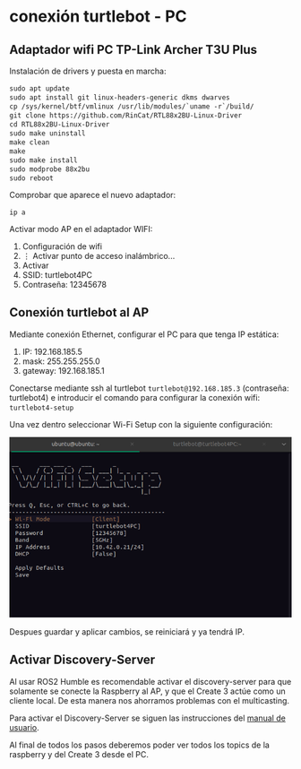 # conexión turtlebot - PC
## Adaptador wifi PC TP-Link Archer T3U Plus

Instalación de drivers y puesta en marcha:
```
sudo apt update
sudo apt install git linux-headers-generic dkms dwarves
cp /sys/kernel/btf/vmlinux /usr/lib/modules/`uname -r`/build/
git clone https://github.com/RinCat/RTL88x2BU-Linux-Driver
cd RTL88x2BU-Linux-Driver
sudo make uninstall
make clean
make
sudo make install
sudo modprobe 88x2bu
sudo reboot
```

Comprobar que aparece el nuevo adaptador:
```
ip a
```

Activar modo AP en el adaptador WIFI:
1. Configuración de wifi
2. ⋮ Activar punto de acceso inalámbrico...
3. Activar
4. SSID: turtlebot4PC
5. Contraseña: 12345678

## Conexión turtlebot al AP

Mediante conexión Ethernet, configurar el PC para que tenga IP estática:
1. IP: 192.168.185.5
2. mask: 255.255.255.0
3. gateway: 192.168.185.1

Conectarse mediante ssh al turtlebot `turtlebot@192.168.185.3` (contraseña: turtlebot4) e introducir el comando para configurar la conexión wifi: `turtlebot4-setup`

Una vez dentro seleccionar Wi-Fi Setup con la siguiente configuración:

<img src="imgs/wifisetup.png">

Despues guardar y aplicar cambios, se reiniciará y ya tendrá IP.

## Activar Discovery-Server

Al usar ROS2 Humble es recomendable activar el discovery-server para que solamente se conecte la Raspberry al AP, y que el Create 3 actúe como un cliente local. De esta manera nos ahorramos problemas con el multicasting. 

Para activar el Discovery-Server se siguen las instrucciones del [manual de usuario](https://turtlebot.github.io/turtlebot4-user-manual/setup/discovery_server.html).

Al final de todos los pasos deberemos poder ver todos los topics de la raspberry y del Create 3 desde el PC.




